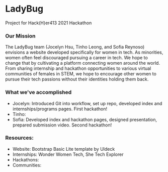 # LadyBug
Project for Hack(H)er413 2021 Hackathon

### Our Mission
The LadyBug team (Jocelyn Hsu, Tinho Leong, and Sofia Reynoso) envisions a website developed specifically for women in tech. As minorities, women often feel discouraged pursuing a career in tech. We hope to change that by cultivating a platform connecting women around the world. From sharing internship and hackathon opportunities to various virtual communities of females in STEM, we hope to encourage other women to pursue their tech passions without their identities holding them back.

### What we've accomplished
- Jocelyn: Introduced Git into workflow, set up repo, developed index and internships/programs pages. First hackathon!
- Tinho: 
- Sofia: Developed index and hackathon pages, designed presentation, prepared submission video. Second hackathon!

### Resources:
- Website: Bootstrap Basic Lite template by Uldeck
- Internships: Wonder Women Tech, She Tech Explorer
- Hackathons:
- Communities: 
